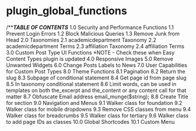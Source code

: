 plugin_global_functions
=======================

/*****************TABLE OF CONTENTS***************
	1.0 Security and Performance Functions
		1.1 Prevent Login Errors
		1.2 Block Malicious Queries
		1.3 Remove Junk from Head
	2.0 Taxonomies
		2.1 academicdepartment Taxonomy
		2.2 academicdepartment Terms
		2.3 affiliation Taxonomy
		2.4 affiliation Terms
	3.0 Custom Post Type UI Functions *NOTE - Check these when Easy Content Types plugin is updated
	4.0 Responsive Images
	5.0 Remove Unwanted Widgets
	6.0 Change Posts Labels to News
	7.0 User Capabilities for Custom Post Types
	8.0 Theme Functions
		8.1 Pagination
		8.2 Return the slug
		8.3 Subpage of conditional statement
		8.4 Get page id from page slug
		8.5 In taxonomy conditional statement
		8.6 Limit words, can be used in templates on both the_excerpt and the_content or any content call for that matter
		8.7 Obfuscate Email address email_munge($string);
		8.8 Create Title for <head> section
	9.0 Navigation and Menus
		9.1 Walker class for foundation
		9.2 Walker class for mobile dropdowns
		9.3 Remove CSS classes from menu
		9.4 Walker class for breadcrumbs
		9.5 Walker class for tertiary
		9.6 Walker class to add page IDs as classes
	10.0 Global Shortcodes
		10.1 Custom Menu
